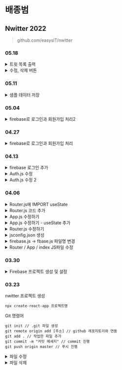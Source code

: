 # 배종범
## Nwitter 2022
>github.com/easysIT/nwitter
### 05.18
<details>
<summary>트윗 목록 출력</summary>

- Home.js
```js
// 트윗 목록 출력
// 코드 추가
<>
    <div>
        {nweets.map((nweet) => (
            <div key={nweet.id}>
                <h4>{nweet.text}</h4>
            </div>    
        ))}
    </div>
</>
```
- 작성자 표시하기 : [관련 코드](https://github.com/hyeongjuSung/nwitter/commit/72e7125d5e646ce05bb8a87f4c919b070f32f3f1)

- Home.js
```js
//getNweets 함수 삭제
// 코드 삭제
const getNweets = async () => {
        const dbNweets = await dbService.collection("nweets").get();

        dbNweets.forEach((document) => {
            const nweetObject = { ...document.data(), id: document.id };
            setNweets((prev) => [nweetObject, ...prev])
        });
};

getNweets();

// onSnapShot 함수 적용
// 코드 추가
useEffect(() => {
        dbService.collection("nweets").onSnapshot((snapshot) => {
            const newArray = snapshot.docs.map((document) => ({
                id: document.id,
                ...document.data(),
            }));
            setNweets(newArray);
        });    
    }, []);
```

- Nweet.js
```js
// 트윗 컴포넌트 분리
// components/Nweet.js 생성
// 코드 추가

const Nweet = ({ nweetObj }) => {
    return (
        <div>
            <h4>{nweetObj.text}</h4>
        </div>
    );
};

export default Nweet;
```
- Home.js
```js
// 코드 추가
import Nweet from "components/Nweet";
// 코드 수정
{nweets.map((nweet) => (
    <Nweet key={nweet.id} nweetObj={nweet}/>    
))}
```
</details>
<details>
<summary>수정, 삭제 버튼</summary>

- Nweet.js
```js
// 수정, 삭제 버튼 추가
<button>Delete Nweet</button>
<button>Edit Nweet</button>
```
- Home.js
```js
// 본인이 쓴 트윗만 관리
// 코드 추가
isOwner={nweet.creatorId === userObj.uid}
```
- Nweet.js
```js
// 코드 수정
{isOwner && (
    <>
        <button>Delete Nweet</button>
        <button>Edit Nweet</button>
    </>
)}
// 버튼에 삭제 기능 추가
// 코드 추가
const oneDeleteClick = () => {
    const ok = window.confirm("삭제하시겠습니까?");
    console.log(ok);
}
<button onClick={oneDeleteClick}>Delete Nweet</button>

import { dbService } from "fbase";
if (ok) {
            console.log(nweetObj.id);
            const data = await dbService.doc(`nweets/${nweetObj.id}`).delete();
            console.log(data);
        }  
```
</details>

### 05.11

<details>
<summary>샘플 데이터 저장</summary>

- Cloud Firestore -> 컬렉션 시작 -> 컬렉션 ID: nwitter -> 자동 ID, 필드, 유형, 값 입력 후 저장
- fbase.js
```js
// React에서 firebase DB 사용
// 코드 추가
import "firebase/firestore";

export const dbService = firebase.firestore();

// 오류 발생 시
import "firebase/compat/firestore";
```
- Home.js
```js
// Firestore에 데이터 저장 : Create
// 코드 추가
import { dbService } from "fbase";

const onSubmit = async (event) => {
        event.preventDefault();
        await dbService.collection("nweets").add({
            text: nweet,
            createdAt: Date.now(),
        });
        setNweet("");
    };
// Firestore에서 문서 읽어오기 : Read
// 코드 추가
import { useEffect, useState } from "react"

const getNweets = async () => {
        const dbNweets = await dbService.collection("nweets").get();
        console.log(dbNweets);
    };

    useEffect(() => {
        getNweets();
    }, []);
// 스냅샷 확인
// 코드 삭제
console.log(dbNweets);
// 코드 수정
dbNweets.forEach((document) => console.log(document.data()));

// 받은 데이터 게시물 목록 만들기
// 코드 수정
const [nweets, setNweets] = useState([]);

 dbNweets.forEach((document) => 
            setNweets((prev) => [document.data(), ...prev])
        );

// 트윗 아이디 저장
// 코드 수정
dbNweets.forEach((document) => {
            const nweetObject = { ...document.data(), id: document.id };
            setNweets((prev) => [nweetObject, ...prev])
        });
```
</details>

### 05.04

<details>
<summary>firebase로 로그인과 회원가입 처리2</summary>

- Auth.js
```js 
// provider 적용
// 코드 수정
import { authService, firebaseInstance } from "fbase";

const onSocialClick = (event) => {
        const {
            target: {name},
        } = event;
        let provider;
        if(name === "google") {
            provider = new firebaseInstance.auth.GoogleAuthProvider();
        } else if (name === "github") {
            provider = new firebaseInstance.auth.GithubAuthProvider();
    };
...
}
```

- Auth.js
```js
// 소셜로그인 완성
// 코드 수정
const onSocialClick = async (event) => {
        const {
            target: {name},
        } = event;
        let provider;
        if(name === "google") {
            provider = new firebaseInstance.auth.GoogleAuthProvider();
        } else if (name === "github") {
            provider = new firebaseInstance.auth.GithubAuthProvider();
        }
        const data = await authService.signInWithPopup(provider);
        console.log(data);
    };
```
- 네비게이션 컴포넌트 만들기
```js
// components 폴더에 Navigation.js 생성
// 코드 추가
const Navigation = () => {
    return <nav>This is Navigation</nav>
};

export default Navigation;
```
- Router.js
```js
// 네비게이션 컴포넌트 Router.js에 추가
import Navigation from "./Navigation";

{isLoggedIn && <Navigation />}
```

- Navigation.js
```js
// 링크 추가
// 코드 추가
import { Link } from "react-router-dom";

const Navigation = () => {
    return (
        <nav>
            <ul>
                <li>
                    <Link to="/">Home</Link>
                </li>
                <li>
                    <Link to="/profile">My Profile</Link>
                </li>
            </ul>
        </nav>
    );
};
```

- Router.js
```js
// 링크 추가
// 코드 추가
import Profile from "routes/Profile";

<Route exact path="/profile">
   <Profile />
</Route>
```

- profile.js
```js
// 로그아웃 버튼
// 코드 추가
import { authService } from "fbase"

const onLogOutClick = () => authService.signOut();

    return (
        <>
            <button onClick={onLogOutClick}>Log out</button>
        </>
    );
```
- Router.js
```js
// 로그아웃 후 주소 이동
// 코드 추가
import { HashRouter as Router, Redirect, Route, Switch } from "react-router-dom";

<Redirect from="*" to="/" />

// useHistory로 로그아웃
// 코드 삭제
import {  Redirect } from "react-router-dom";

<Redirect from="*" to="/" />
```
- Profile.js
```js
// useHistory로 로그아웃 후 주소 이동
// 코드 추가
import { useHistory } from "react-router-dom";

const history = useHistory();

    const onLogOutClick = () => {
        authService.signOut();
        history.push("/");
    };
```
- Home.js
```js
// 트윗을 위한 폼
// 코드 추가
import { useState } from "react"

const Home = () => {
    const [nweet, setNweet] = useState("");

    const onSubmit = (event) => {
        event.preventDefault();
    };

    const onChange = (event) => {
        event.preventDefault();
        const {
            target: {value},
        } = event;
        setNweet(value);
    };

    return (
        <form onSubmit={onSubmit}>
            <input
                value={nweet}
                onChange={onChange}
                type="text"
                placeholder="What's on your mind?"
                maxLength={120}
            />
            <input type="submit" value="Nweet" />    
        </form>
    );
};
```
- 트윗을 위한 firebaseDb 생성 : Firebase 접속 -> Firebase Database -> 데이터베이스 만들기 -> 테스트 모드에서 시작 -> 위치설정

</details>

### 04.27

<details>
<summary>firebase로 로그인과 회원가입 처리</summary>

- Auth.js 
```js
# 코드 추가 후 Create Account로 회원가입 정상 동작 확인
import { authService } from "fbase";

const onSubmit = async (event) => {
        event.preventDefault();
        try {
            let data;
            if(newAccount) {
                //create newAccount
                data = await authService.createUserWithEmailAndPassword(email, password);
            } else {
                // log in
                data = await authService.signInWithEmailAndPassword(email, password);
            }
            console.log(data);
        } catch(error) {
            console.log(error);
        }
    }
```
- 로그인 지속 setPersistence : 파이어베이스 로그인 상태 지속 방법, 웹 브라우저 종료 시에도 로그인 유지(local 옵션 사용, 기본값)
- IndexedDB : local 옵션, 저장한 사용자 로그인 정보 담는 DB (개발자도구 -> Application -> Storage -> IndexedDB -> firebaseLocalStorageDB 확인 가능), IndexedDB clear시 수동 로그아웃O
- App.js 
```js
// setInterval로 딜레이 확인
setInterval(() => console.log(authService.currentUser), 2000);

// useEffect firebase 초기화되는 시점, 로그인 완료 후 보여줄 화면 렌더링
import { useEffect, useState } from "react";

useEffect(() => {
    authService.onAuthStateChanged((user) => console.log(user));
  }, []);

  const [ init, setInit ] = useState(false);
  const [ isLoggedIn, setIsLoggedIn ] = useState(false);

  useEffect(() => {
    authService.onAuthStateChanged((user) => console.log(user));
    authService.onAuthStateChanged((user) => {
      if(user) {
        setIsLoggedIn(user);
      } else {
        setIsLoggedIn(false);
      }
      setInit(true);
    });
  }, []);

  return (
    <>
      <AppRouter iaLoggedIn={isLoggedIn} />
      {init ? <AppRouter iaLoggedIn={isLoggedIn} /> : "initializing..."}
      <footer>&copy; {new Date().getFullYear()} Nwitter</footer>
    </>
  );  
```
- Auth.js 에러 및 에러 메세지 처리
```js
// 코드 수정
const [error, setError] = useState("");

catch(error) {
  setError(error.message);
}
// 로그인 / 로그아웃 토글 버튼
// 코드 추가
const toggleAccount = () => setNewAccount((prev) => !prev);

 <span onClick={toggleAccount}>
    {newAccount ? "Sign In" : "Create Account"}
</span>

// 소셜 로그인 구별
// 코드 추가
const onSocialClick = (event) => {
  console.log(event.target.name);
};

<button onClick={onSocialClick} name="google">Continue with Google</button>
<button onClick={onSocialClick} name="github">Continue with Github</button>
```
- fbase.js
```js
// firebaseInstance 추가
export const firebaseInstance = firebase;
```

</details>

### 04.13

<details>
<summary>firebase 로그인 추가</summary>

- 이메일 사용설정 O
- 구글 사용설정 O, 프로젝트 지원 이메일 -> 자기 이메일 
- Github 
```
1. 하단 주소 복사
2. github 로그인 -> 우측 상단 아이콘 클릭 setting -> developer setting
3. OAuth app -> callbackURL에 주소 복사한거 붙여넣기
4. HomePage URL : firebase 페이지 -> http:// + 승인된 도메인 2번째 내용 복붙
5. 생성
6. Github 사용 설정-> Client secrets 생성 후 ID 와 password 입력 후 저장
```
</details>

<details>
<summary>Auth.js 수정</summary>
   
```
const Auth = () => {
    return (
        <div>
            <form>
                <input type="email" placeholder="Email" required />
                <input type="password" placeholder="Password" required />
                <input type="submit" value="Log In" />
            </form>
            <div>
                <button>Continue with Goolge</button>
                <button>Continue with Github</button>
            </div>
        </div>
    );
};
export default Auth

```

</details>
<details>
<summary>Auth.js 수정 2</summary>
   
```
import { useState } from "react";

const Auth = () => {
    const [email, setEmail] = useState("");
    const [password, setPassword] = useState("");
    const [newAccount, setNewAccount] = useState(true);

    const onChange = (event) => {
        const {
            target: {name, value},
        } = event;
        if ( name === "email") {
            setEmail(value);
        } else if ( name === "password") {
            setPassword(value);
        }
    }
    
    const onSubmit = (event) => {
        event.preventDefault();
        if (newAccount) {
            // create newAccount
        } else {
            // Log in
        }
    }

    return (
        <div>
            <form>
                <input type="email" name="email" placeholder="Email" required  value={ email } onChange={ onChange } />
                <input type="password" placeholder="Password" required value={ password } onChange={ onChange } />
                <input type="submit" value={ newAccount ? "Create Account" : "Log In" }  />
            </form>
            ...

```

</details>

### 04.06

<details>
<summary>Router.js에 IMPORT useState</summary>
   
```
import { useState } from "react";
...
const AppRouter = () => {
  const [ isLoggedIn, setIsLoggedIn ] = useState(false)
  return ( ...
```

</details>

<details>
<summary>Router.js 코드 추가</summary>

```
<Router>
    <Swich>
        {isLoggedIn ? (
            <Route exact path="/">
                <Home />
            </Route>
            ) : (
            <Route exact path="/">
                <Auth />
            </Route>
        )}
    </Swich>
</Router>
```

- react-router-dom의 버전이 v6 이라면 Switch => Routes로 변경
```
react-router-dom 다운그레이드 시키기
npm react-router-dom@5.2.0
```
</details>

<details>
<summary>App.js 수정하기</summary>

```
return <AppRouter />
```

</details>

<details>
<summary>App.js 수정하기 - useState 추가</summary>

```
import {useState} from "react"
...
const [ isLoggedIn, setIsLoggedIn ] = useState(false);  return (
    <>
      <AppRouter isLoggedIn={ isLoggedIn }/>
      <footer>&copy; {new Date().getFullYear()} Nwitter</footer>
    </>
) 
```

</details>

<details>
<summary>Router.js 수정하기</summary>

```
삭제
import {useState} from "react" 
const [ isLoggedIn, setIsLoggedIn ] = useState(false);  

변경
const AppRouter = ({isLoggedIn}) ...
return (
) 
```

</details>

<details>
<summary>jsconfig.json 생성</summary>

src
```
{
    "compilerOptions": {
        "baseUrl": "src"
    },
    "include": ["src"]
}
```

</details>

<details>
<summary>firebase.js -> fbase.js 파일명 변경</summary>

```
fbase.js

import firebase from "firebase/compat/app";
import "firebase/compat/auth";
...
firebase.initializeApp(firebaseConfig);
export const authService = firebase.auth();

```

</details>

<details>
<summary>Router / App / index JS파일 수정</summary>

```
index.js

import React from 'react';
import ReactDOM from 'react-dom';
import App from 'components/App';
...

App.js

import AppRouter from "components/Router";
import {useState} from "react"; 
import {authService} from "fbase";
...

Router.js

import Auth from "routes/Auth";
import Home from "routes/Home";
...

```

</details>

### 03.30
<details>
<summary>Firebase 프로젝트 생성 및 설정</summary>

- firebase 사이트 
1. 프로젝트 이름 : nwitter /
2. 생성 시 체크하는 것들은 다 해제
3. 웹 앱으로 설정

- firebase 설치
```
npm install firebase
```

- src/firebase.js 생성 후 붙여넣기
```
// Import the functions you need from the SDKs you need
import { initializeApp } from "firebase/app";
// TODO: Add SDKs for Firebase products that you want to use
// https://firebase.google.com/docs/web/setup#available-libraries

...

// Initialize Firebase
const app = initializeApp(firebaseConfig);
```

- firebase Import 시키기
index.js
```
[Firebase 8버전 이하]
import firebase from 'firebase/app';
import 'firebase/auth';
import 'firebase/firestore';

[Firebase 9버전 이하]
import firebase from 'firebase/compat/app';
import 'firebase/compat/auth';
import 'firebase/compat/firestore';
```

- env 파일 환경 변수 설정
1. root 경로에서 .env 생성
2. firebase.js -> Config 내용 삽입
```
REACT_APP_API_KEY = ... 
REACT_APP_AUTH_DOMAIN = ... 
REACT_APP_PROJECT_ID = ...
REACT_APP_STORAGE_BUCKET = ... 
REACT_APP_MESSAGING_SENDER_ID = ... 
REACT_APP_APP_ID = ...
```
- gitignore에 .env 추가

- firebase.js에서 firebaseConfig의 value 값 env으로 변경
```
  apiKey: process.env.REACT_APP_API_KEY,
  ...
```

- src/routes 폴더 생성
```
Auth / EditProfile / Home / Profile JS 파일 생성
각 파일에 아래 내용 추가

const 파일명 = () => <span>파일명</span>

export default 파일명
```
- src/components 폴더 생성
App.js 파일 이동

- react-router-dom 설치
```
Switch 사용하기위해 v5 버전 다운
npm react-router-dom@5.2.0
```

- components/Router.js 생성
```
import { HashRouter as Router, Route, Swich } from "react-router-dom";

const AppRouter = () => {
    return (
        <Router>
            <Swich>
                <Route />
            </Swich>
        </Router>
    )
}

export default AppRouter
```

</details>

### 03.23
nwitter 프로젝트 생성
```
npx create-react-app 프로젝트명
```
Git 명령어
```
git init // .git 파일 생성
git remote origin add [주소] // github 레포지토리와 연동
git add . // 작업한 파일 추가
git commit -m "커밋 메세지" // commit 진행
git push origin master // 푸시 진행
```

<details>
<summary>파일 수정</summary>

- package.json
- index.js
-	App.js 
</details>

<details>
<summary>파일 삭제</summary>

App.css / App.test.js / index.css / logo.svg / reportWebVitals.js / setupTest.js 
</details>
	